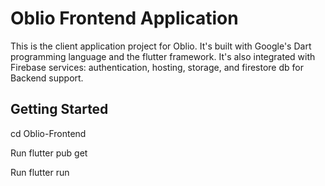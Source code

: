 # Oblio Frontend Application

This is the client application project for Oblio. It's built with Google's Dart programming language and the flutter framework. It's also integrated with Firebase services: authentication, hosting, storage, and firestore db for Backend support.

## Getting Started

cd Oblio-Frontend

Run flutter pub get

Run flutter run
